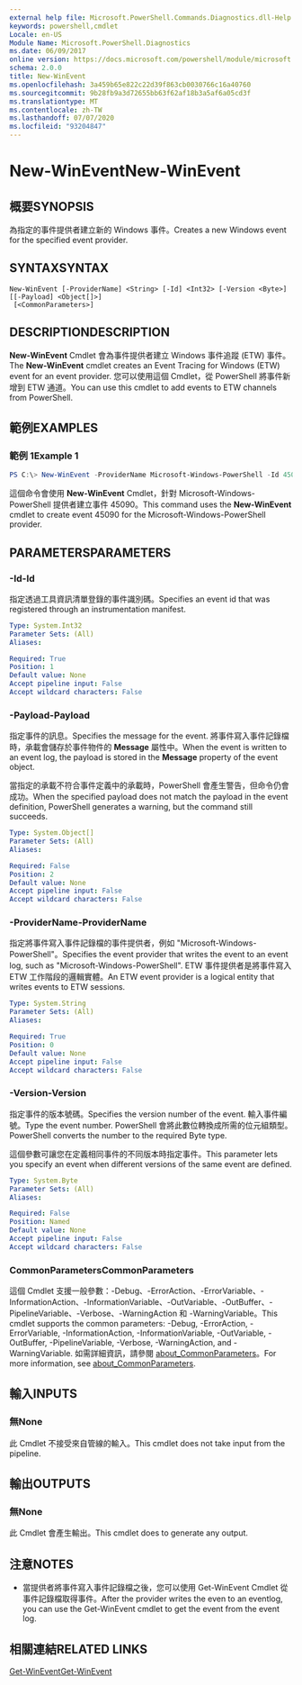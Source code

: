 ```yaml
---
external help file: Microsoft.PowerShell.Commands.Diagnostics.dll-Help.xml
keywords: powershell,cmdlet
Locale: en-US
Module Name: Microsoft.PowerShell.Diagnostics
ms.date: 06/09/2017
online version: https://docs.microsoft.com/powershell/module/microsoft.powershell.diagnostics/new-winevent?view=powershell-6&WT.mc_id=ps-gethelp
schema: 2.0.0
title: New-WinEvent
ms.openlocfilehash: 3a459b65e822c22d39f863cb0030766c16a40760
ms.sourcegitcommit: 9b28fb9a3d72655bb63f62af18b3a5af6a05cd3f
ms.translationtype: MT
ms.contentlocale: zh-TW
ms.lasthandoff: 07/07/2020
ms.locfileid: "93204847"
---
```

# <span data-ttu-id="94881-103">New-WinEvent</span><span class="sxs-lookup"><span data-stu-id="94881-103">New-WinEvent</span></span>

## <span data-ttu-id="94881-104">概要</span><span class="sxs-lookup"><span data-stu-id="94881-104">SYNOPSIS</span></span>
<span data-ttu-id="94881-105">為指定的事件提供者建立新的 Windows 事件。</span><span class="sxs-lookup"><span data-stu-id="94881-105">Creates a new Windows event for the specified event provider.</span></span>

## <span data-ttu-id="94881-106">SYNTAX</span><span class="sxs-lookup"><span data-stu-id="94881-106">SYNTAX</span></span>

```
New-WinEvent [-ProviderName] <String> [-Id] <Int32> [-Version <Byte>] [[-Payload] <Object[]>]
 [<CommonParameters>]
```

## <span data-ttu-id="94881-107">DESCRIPTION</span><span class="sxs-lookup"><span data-stu-id="94881-107">DESCRIPTION</span></span>

<span data-ttu-id="94881-108">**New-WinEvent** Cmdlet 會為事件提供者建立 Windows 事件追蹤 (ETW) 事件。</span><span class="sxs-lookup"><span data-stu-id="94881-108">The **New-WinEvent** cmdlet creates an Event Tracing for Windows (ETW) event for an event provider.</span></span>
<span data-ttu-id="94881-109">您可以使用這個 Cmdlet，從 PowerShell 將事件新增到 ETW 通道。</span><span class="sxs-lookup"><span data-stu-id="94881-109">You can use this cmdlet to add events to ETW channels from PowerShell.</span></span>

## <span data-ttu-id="94881-110">範例</span><span class="sxs-lookup"><span data-stu-id="94881-110">EXAMPLES</span></span>

### <span data-ttu-id="94881-111">範例 1</span><span class="sxs-lookup"><span data-stu-id="94881-111">Example 1</span></span>

```powershell
PS C:\> New-WinEvent -ProviderName Microsoft-Windows-PowerShell -Id 45090 -Payload @("Workflow", "Running")
```

<span data-ttu-id="94881-112">這個命令會使用 **New-WinEvent** Cmdlet，針對 Microsoft-Windows-PowerShell 提供者建立事件 45090。</span><span class="sxs-lookup"><span data-stu-id="94881-112">This command uses the **New-WinEvent** cmdlet to create event 45090 for the Microsoft-Windows-PowerShell provider.</span></span>

## <span data-ttu-id="94881-113">PARAMETERS</span><span class="sxs-lookup"><span data-stu-id="94881-113">PARAMETERS</span></span>

### <span data-ttu-id="94881-114">-Id</span><span class="sxs-lookup"><span data-stu-id="94881-114">-Id</span></span>

<span data-ttu-id="94881-115">指定透過工具資訊清單登錄的事件識別碼。</span><span class="sxs-lookup"><span data-stu-id="94881-115">Specifies an event id that was registered through an instrumentation manifest.</span></span>

```yaml
Type: System.Int32
Parameter Sets: (All)
Aliases:

Required: True
Position: 1
Default value: None
Accept pipeline input: False
Accept wildcard characters: False
```

### <span data-ttu-id="94881-116">-Payload</span><span class="sxs-lookup"><span data-stu-id="94881-116">-Payload</span></span>

<span data-ttu-id="94881-117">指定事件的訊息。</span><span class="sxs-lookup"><span data-stu-id="94881-117">Specifies the message for the event.</span></span> <span data-ttu-id="94881-118">將事件寫入事件記錄檔時，承載會儲存於事件物件的 **Message** 屬性中。</span><span class="sxs-lookup"><span data-stu-id="94881-118">When the event is written to an event log, the payload is stored in the **Message** property of the event object.</span></span>

<span data-ttu-id="94881-119">當指定的承載不符合事件定義中的承載時，PowerShell 會產生警告，但命令仍會成功。</span><span class="sxs-lookup"><span data-stu-id="94881-119">When the specified payload does not match the payload in the event definition, PowerShell generates a warning, but the command still succeeds.</span></span>

```yaml
Type: System.Object[]
Parameter Sets: (All)
Aliases:

Required: False
Position: 2
Default value: None
Accept pipeline input: False
Accept wildcard characters: False
```

### <span data-ttu-id="94881-120">-ProviderName</span><span class="sxs-lookup"><span data-stu-id="94881-120">-ProviderName</span></span>

<span data-ttu-id="94881-121">指定將事件寫入事件記錄檔的事件提供者，例如 "Microsoft-Windows-PowerShell"。</span><span class="sxs-lookup"><span data-stu-id="94881-121">Specifies the event provider that writes the event to an event log, such as "Microsoft-Windows-PowerShell".</span></span> <span data-ttu-id="94881-122">ETW 事件提供者是將事件寫入 ETW 工作階段的邏輯實體。</span><span class="sxs-lookup"><span data-stu-id="94881-122">An ETW event provider is a logical entity that writes events to ETW sessions.</span></span>

```yaml
Type: System.String
Parameter Sets: (All)
Aliases:

Required: True
Position: 0
Default value: None
Accept pipeline input: False
Accept wildcard characters: False
```

### <span data-ttu-id="94881-123">-Version</span><span class="sxs-lookup"><span data-stu-id="94881-123">-Version</span></span>

<span data-ttu-id="94881-124">指定事件的版本號碼。</span><span class="sxs-lookup"><span data-stu-id="94881-124">Specifies the version number of the event.</span></span> <span data-ttu-id="94881-125">輸入事件編號。</span><span class="sxs-lookup"><span data-stu-id="94881-125">Type the event number.</span></span> <span data-ttu-id="94881-126">PowerShell 會將此數位轉換成所需的位元組類型。</span><span class="sxs-lookup"><span data-stu-id="94881-126">PowerShell converts the number to the required Byte type.</span></span>

<span data-ttu-id="94881-127">這個參數可讓您在定義相同事件的不同版本時指定事件。</span><span class="sxs-lookup"><span data-stu-id="94881-127">This parameter lets you specify an event when different versions of the same event are defined.</span></span>

```yaml
Type: System.Byte
Parameter Sets: (All)
Aliases:

Required: False
Position: Named
Default value: None
Accept pipeline input: False
Accept wildcard characters: False
```

### <span data-ttu-id="94881-128">CommonParameters</span><span class="sxs-lookup"><span data-stu-id="94881-128">CommonParameters</span></span>

<span data-ttu-id="94881-129">這個 Cmdlet 支援一般參數：-Debug、-ErrorAction、-ErrorVariable、-InformationAction、-InformationVariable、-OutVariable、-OutBuffer、-PipelineVariable、-Verbose、-WarningAction 和 -WarningVariable。</span><span class="sxs-lookup"><span data-stu-id="94881-129">This cmdlet supports the common parameters: -Debug, -ErrorAction, -ErrorVariable, -InformationAction, -InformationVariable, -OutVariable, -OutBuffer, -PipelineVariable, -Verbose, -WarningAction, and -WarningVariable.</span></span> <span data-ttu-id="94881-130">如需詳細資訊，請參閱 [about_CommonParameters](https://go.microsoft.com/fwlink/?LinkID=113216)。</span><span class="sxs-lookup"><span data-stu-id="94881-130">For more information, see [about_CommonParameters](https://go.microsoft.com/fwlink/?LinkID=113216).</span></span>

## <span data-ttu-id="94881-131">輸入</span><span class="sxs-lookup"><span data-stu-id="94881-131">INPUTS</span></span>

### <span data-ttu-id="94881-132">無</span><span class="sxs-lookup"><span data-stu-id="94881-132">None</span></span>

<span data-ttu-id="94881-133">此 Cmdlet 不接受來自管線的輸入。</span><span class="sxs-lookup"><span data-stu-id="94881-133">This cmdlet does not take input from the pipeline.</span></span>

## <span data-ttu-id="94881-134">輸出</span><span class="sxs-lookup"><span data-stu-id="94881-134">OUTPUTS</span></span>

### <span data-ttu-id="94881-135">無</span><span class="sxs-lookup"><span data-stu-id="94881-135">None</span></span>

<span data-ttu-id="94881-136">此 Cmdlet 會產生輸出。</span><span class="sxs-lookup"><span data-stu-id="94881-136">This cmdlet does to generate any output.</span></span>

## <span data-ttu-id="94881-137">注意</span><span class="sxs-lookup"><span data-stu-id="94881-137">NOTES</span></span>

* <span data-ttu-id="94881-138">當提供者將事件寫入事件記錄檔之後，您可以使用 Get-WinEvent Cmdlet 從事件記錄檔取得事件。</span><span class="sxs-lookup"><span data-stu-id="94881-138">After the provider writes the even to an eventlog, you can use the Get-WinEvent cmdlet to get the event from the event log.</span></span>

## <span data-ttu-id="94881-139">相關連結</span><span class="sxs-lookup"><span data-stu-id="94881-139">RELATED LINKS</span></span>

[<span data-ttu-id="94881-140">Get-WinEvent</span><span class="sxs-lookup"><span data-stu-id="94881-140">Get-WinEvent</span></span>](Get-WinEvent.md)
